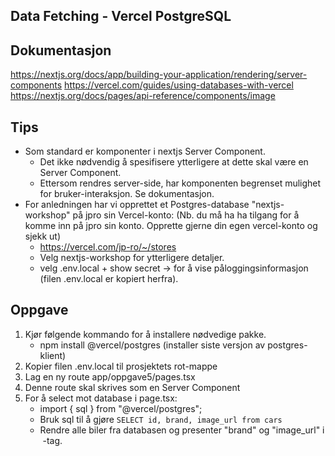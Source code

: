 ## Data Fetching - Vercel PostgreSQL

## Dokumentasjon
https://nextjs.org/docs/app/building-your-application/rendering/server-components
https://vercel.com/guides/using-databases-with-vercel
https://nextjs.org/docs/pages/api-reference/components/image

## Tips
* Som standard er komponenter i nextjs Server Component.
  - Det ikke nødvendig å spesifisere ytterligere at dette skal være en Server Component.
  - Ettersom rendres server-side, har komponenten begrenset mulighet for bruker-interaksjon. Se dokumentasjon.
* For anledningen har vi opprettet et Postgres-database "nextjs-workshop" på jpro sin Vercel-konto:
   (Nb. du må ha ha tilgang for å komme inn på jpro sin konto. Opprette gjerne din egen vercel-konto og sjekk ut)
   - https://vercel.com/jp-ro/~/stores
   - Velg nextjs-workshop for ytterligere detaljer. 
   - velg .env.local + show secret -> for å vise påloggingsinformasjon (filen .env.local er kopiert herfra).
  
## Oppgave
1. Kjør følgende kommando for å installere nødvedige pakke.
   - npm install @vercel/postgres (installer siste versjon av postgres-klient)
2. Kopier filen .env.local til prosjektets rot-mappe   
3. Lag en ny route app/oppgave5/pages.tsx
4. Denne route skal skrives som en Server Component
5. For å select mot database i page.tsx:
   - import { sql } from "@vercel/postgres";
   - Bruk sql til å gjøre `SELECT id, brand, image_url from cars`
   - Rendre alle biler fra databasen og presenter "brand" og "image_url" i <Image/> -tag.
